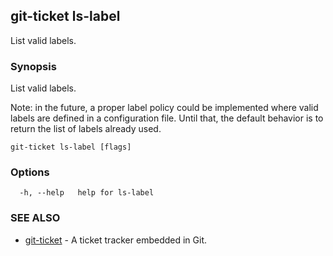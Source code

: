 ## git-ticket ls-label

List valid labels.

### Synopsis

List valid labels.

Note: in the future, a proper label policy could be implemented where valid labels are defined in a configuration file. Until that, the default behavior is to return the list of labels already used.

```
git-ticket ls-label [flags]
```

### Options

```
  -h, --help   help for ls-label
```

### SEE ALSO

* [git-ticket](git-ticket.md)	 - A ticket tracker embedded in Git.

